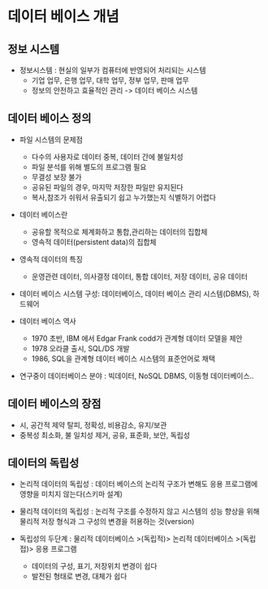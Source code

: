 # 데이터 베이스 개념
## 정보 시스템
- 정보시스템 : 현실의 일부가 컴퓨터에 반영되어 처리되는 시스템
    - 기업 업무, 은행 업무, 대학 업무, 정부 업무, 판매 업무
    - 정보의 안전하고 효율적인 관리 -> 데이터 베이스 시스템

## 데이터 베이스 정의
- 파일 시스템의 문제점
    - 다수의 사용자로 데이터 중복, 데이터 간에 불일치성
    - 파일 분석를 위해 별도의 프로그램 필요
    - 무결성 보장 불가
    - 공유된 파일의 경우, 마지막 저장한 파일만 유지된다
    - 복사,참조가 쉬워서 유출되기 쉽고 누가했는지 식별하기 어렵다

- 데이터 베이스란
    - 공유할 목적으로 체계화하고 통합,관리하는 데이터의 집합체
    - 영속적 데이터(persistent data)의 집합체

- 영속적 데이터의 특징
    - 운영관련 데이터, 의사결정 데이터, 통합 데이터, 저장 데이터, 공유 데이터 

- 데이터 베이스 시스템 구성: 데이터베이스, 데이터 베이스 관리 시스템(DBMS), 하드웨어 

- 데이터 베이스 역사
    - 1970 초반, IBM 에서 Edgar Frank codd가 관계형 데이터 모델을 제안
    - 1978 오라클 출시, SQL/DS 개발
    - 1986, SQL을 관계형 데이터 베이스 시스템의 표준언어로 채택

- 연구중이 데이터베이스 분야 : 빅데이터, NoSQL DBMS, 이동형 데이터베이스..

## 데이터 베이스의 장점
- 시, 공간적 제약 탈피, 정확성, 비용감소, 유지/보관
- 중복성 최소화, 불 일치성 제거, 공유, 표준화, 보안, 독립성

## 데이터의 독립성
- 논리적 데이터의 독립성 : 데이터 베이스의 논리적 구조가 변해도 응용 프로그램에 영향을 미치지 않는다(스키마 설계)
- 물리적 데이터의 독립성 : 논리적 구조를 수정하지 않고 시스템의 성능 향상을 위해 물리적 저장 형식과 그 구성의 변경을 허용하는 것(version)

- 독립성의 두단계 : 물리적 데이터베이스 >(독립적)> 논리적 데이터베이스 >(독립접)> 응용 프로그램
    - 데이터의 구성, 표기, 저장위치 변경이 쉽다
    - 발전된 형태로 변경, 대체가 쉽다

